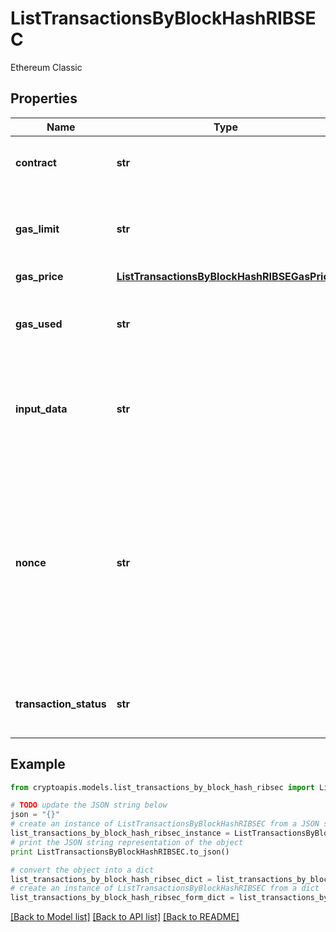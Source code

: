 # ListTransactionsByBlockHashRIBSEC

Ethereum Classic

## Properties
Name | Type | Description | Notes
------------ | ------------- | ------------- | -------------
**contract** | **str** | Represents the specific transaction contract. | 
**gas_limit** | **str** | Represents the amount of gas used by this specific transaction alone. | 
**gas_price** | [**ListTransactionsByBlockHashRIBSEGasPrice**](ListTransactionsByBlockHashRIBSEGasPrice.md) |  | 
**gas_used** | **str** | Represents the exact unit of gas that was used for the transaction. | 
**input_data** | **str** | Represents additional information that is required for the transaction. | 
**nonce** | **str** | Represents the sequential running number for an address, starting from 0 for the first transaction. E.g., if the nonce of a transaction is 10, it would be the 11th transaction sent from the sender&#39;s address. | 
**transaction_status** | **str** | String representation of the transaction status | 

## Example

```python
from cryptoapis.models.list_transactions_by_block_hash_ribsec import ListTransactionsByBlockHashRIBSEC

# TODO update the JSON string below
json = "{}"
# create an instance of ListTransactionsByBlockHashRIBSEC from a JSON string
list_transactions_by_block_hash_ribsec_instance = ListTransactionsByBlockHashRIBSEC.from_json(json)
# print the JSON string representation of the object
print ListTransactionsByBlockHashRIBSEC.to_json()

# convert the object into a dict
list_transactions_by_block_hash_ribsec_dict = list_transactions_by_block_hash_ribsec_instance.to_dict()
# create an instance of ListTransactionsByBlockHashRIBSEC from a dict
list_transactions_by_block_hash_ribsec_form_dict = list_transactions_by_block_hash_ribsec.from_dict(list_transactions_by_block_hash_ribsec_dict)
```
[[Back to Model list]](../README.md#documentation-for-models) [[Back to API list]](../README.md#documentation-for-api-endpoints) [[Back to README]](../README.md)


